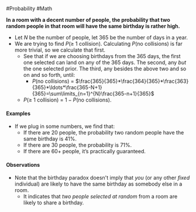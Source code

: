 #Probability #Math 

**In a room with a decent number of people, the probability that two random people in that room will have the same birthday is rather high.**
- Let $N$ be the number of people, let $365$ be the number of days in a year.
- We are trying to find $P(\geq$ 1 collision). Calculating $P($no collisions) is far more trivial, so we calculate that first.
	- See that if we are choosing birthdays from the 365 days, the first one selected can land on any of the 365 days. The second, any *but* the one selected prior. The third, any besides the above two and so on and so forth, until:
		- $P($no collisions) = $\frac{365}{365}*\frac{364}{365}*\frac{363}{365}*\ldots*\frac{365-N+1}{365}=\sum\limits_{n=1}^{N}\frac{365-n+1}{365}$ 
	- $P(\geq$ 1 collision) = $1 - P($no collisions).

#### Examples
- If we plug in some numbers, we find that:
	- If there are 20 people, the probability two random people have the same birthday is 41%.
	- If there are 30 people, the probability is 71%.
	- If there are 60+ people, it’s practically guaranteed.

#### Observations
- Note that the birthday paradox doesn't imply that *you* (or any other *fixed* individual) are likely to have the same birthday as somebody else in a room. 
	- It indicates that *two people selected at random* from a room are likely to share a birthday.